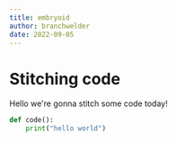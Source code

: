 ```yaml
---
title: embryoid
author: branchwelder
date: 2022-09-05
---
```


# Stitching code

Hello we're gonna stitch some code today!

```py
def code():
    print("hello world")
```
